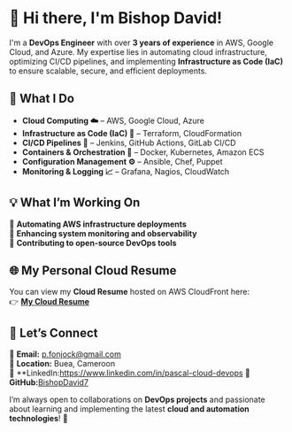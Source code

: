 # 👋 Hi there, I'm Bishop David!  

I'm a **DevOps Engineer** with over **3 years of experience** in AWS, Google Cloud, and Azure. My expertise lies in automating cloud infrastructure, optimizing CI/CD pipelines, and implementing **Infrastructure as Code (IaC)** to ensure scalable, secure, and efficient deployments.  

## 🚀 What I Do  
- **Cloud Computing ☁️** – AWS, Google Cloud, Azure  
- **Infrastructure as Code (IaC) 📜** – Terraform, CloudFormation  
- **CI/CD Pipelines 🔄** – Jenkins, GitHub Actions, GitLab CI/CD  
- **Containers & Orchestration 🐳** – Docker, Kubernetes, Amazon ECS  
- **Configuration Management ⚙️** – Ansible, Chef, Puppet  
- **Monitoring & Logging 📈** – Grafana, Nagios, CloudWatch  

## 💡 What I’m Working On  
🔹 **Automating AWS infrastructure deployments**  
🔹 **Enhancing system monitoring and observability**  
🔹 **Contributing to open-source DevOps tools**  

## 🌐 My Personal Cloud Resume  
You can view my **Cloud Resume** hosted on AWS CloudFront here:  
👉 [**My Cloud Resume**](https://d2lbfbbeb1tipx.cloudfront.net)  

## 🤝 Let’s Connect  
📧 **Email:** p.fonjock@gmail.com  
📍 **Location:** Buea, Cameroon  
🔗 **LinkedIn:https://www.linkedin.com/in/pascal-cloud-devops
🐙 **GitHub:**[BishopDavid7](https://github.com/BishopDavid7)  

I’m always open to collaborations on **DevOps projects** and passionate about learning and implementing the latest **cloud and automation technologies**! 🚀  
